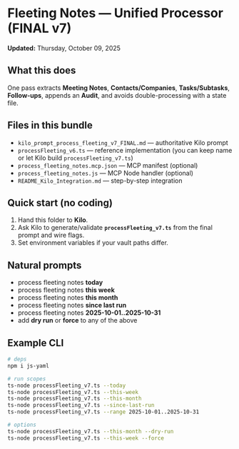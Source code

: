 
# Fleeting Notes — Unified Processor (FINAL v7)
**Updated:** Thursday, October 09, 2025

## What this does
One pass extracts **Meeting Notes**, **Contacts/Companies**, **Tasks/Subtasks**, **Follow-ups**, appends an **Audit**, and avoids double-processing with a state file.

## Files in this bundle
- `kilo_prompt_process_fleeting_v7_FINAL.md` — authoritative Kilo prompt
- `processFleeting_v6.ts` — reference implementation (you can keep name or let Kilo build `processFleeting_v7.ts`)
- `process_fleeting_notes.mcp.json` — MCP manifest (optional)
- `process_fleeting_notes.js` — MCP Node handler (optional)
- `README_Kilo_Integration.md` — step-by-step integration

## Quick start (no coding)
1) Hand this folder to **Kilo**.  
2) Ask Kilo to generate/validate **`processFleeting_v7.ts`** from the final prompt and wire flags.  
3) Set environment variables if your vault paths differ.

## Natural prompts
- process fleeting notes **today**
- process fleeting notes **this week**
- process fleeting notes **this month**
- process fleeting notes **since last run**
- process fleeting notes **2025-10-01..2025-10-31**
- add **dry run** or **force** to any of the above

## Example CLI
```bash
# deps
npm i js-yaml

# run scopes
ts-node processFleeting_v7.ts --today
ts-node processFleeting_v7.ts --this-week
ts-node processFleeting_v7.ts --this-month
ts-node processFleeting_v7.ts --since-last-run
ts-node processFleeting_v7.ts --range 2025-10-01..2025-10-31

# options
ts-node processFleeting_v7.ts --this-month --dry-run
ts-node processFleeting_v7.ts --this-week --force
```
